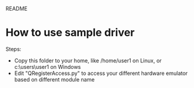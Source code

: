 README
# How to use sample driver

Steps:
- Copy this folder to your home, like /home/user1 on Linux, or c:\users\user1 on Windows
- Edit "QRegisterAccess.py" to access your different hardware emulator based on different module name


